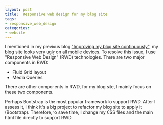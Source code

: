 ```yaml
---
layout: post
title:  Responsive web design for my blog site
tags: 
- responsive_web_design
categories:
- website
---
```



I mentioned in my previous blog ["Improving my blog site continuously"](http://kunxuj.github.io/improving-my-blog-site-continuously/), my blog site looks very ugly on all mobile devices. To resolve this issue, I use "Responsive Web Design" (RWD) technologies. There are two major components in RWD:   

- Fluid Grid layout
- Media Queries 

There are other components in RWD, for my blog site, I mainly focus on these two components. 

Perhaps Bootstrap is the most popular framework to support RWD. After I assess it, I think it's a big project to refactor my blog site to apply it (Bootstrap). Therefore, to save time, I change my CSS files and the main html file directly to support RWD. 


  



